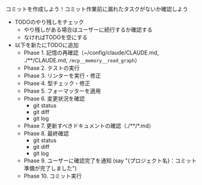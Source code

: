 コミットを作成しよう！コミット作業前に漏れたタスクがないか確認しよう

- TODOのやり残しをチェック
  - やり残しがある場合はユーザーに続行するか確認する
  - なければTODOを空にする
- 以下を新たにTODOに追加
  - Phase 1. 記憶の再確認（~/config/claude/CLAUDE.md, ./\*\*/CLAUDE.md, `/mcp__memory__read_graph`）
  - Phase 2. テストの実行
  - Phase 3. リンターを実行・修正
  - Phase 4. 型チェック・修正
  - Phase 5. フォーマッターを適用
  - Phase 6. 変更状況を確認
    - git status
    - git diff
    - git log
  - Phase 7. 更新すべきドキュメントの確認（./\*\*/\*.md）
  - Phase 8. 最終確認
    - git status
    - git diff
    - git log
  - Phase 9. ユーザーに確認完了を通知 (say "{プロジェクト名}：コミット準備が完了しました")
  - Phase 10. コミット実行
